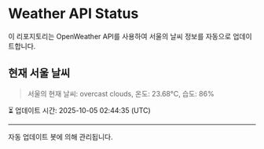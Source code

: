 
# Weather API Status

이 리포지토리는 OpenWeather API를 사용하여 서울의 날씨 정보를 자동으로 업데이트합니다.

## 현재 서울 날씨
> 서울의 현재 날씨: overcast clouds, 온도: 23.68°C, 습도: 86%

⏳ 업데이트 시간: 2025-10-05 02:44:35 (UTC)

---
자동 업데이트 봇에 의해 관리됩니다.
